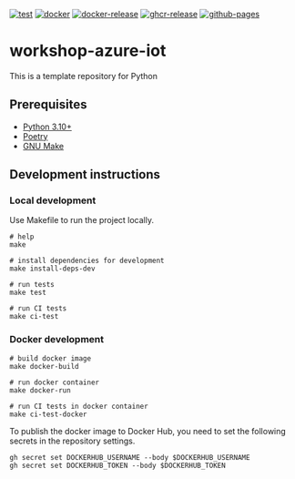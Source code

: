 [![test](https://github.com/ks6088ts-labs/workshop-azure-iot/actions/workflows/test.yaml/badge.svg?branch=main)](https://github.com/ks6088ts-labs/workshop-azure-iot/actions/workflows/test.yaml?query=branch%3Amain)
[![docker](https://github.com/ks6088ts-labs/workshop-azure-iot/actions/workflows/docker.yaml/badge.svg?branch=main)](https://github.com/ks6088ts-labs/workshop-azure-iot/actions/workflows/docker.yaml?query=branch%3Amain)
[![docker-release](https://github.com/ks6088ts-labs/workshop-azure-iot/actions/workflows/docker-release.yaml/badge.svg)](https://github.com/ks6088ts-labs/workshop-azure-iot/actions/workflows/docker-release.yaml)
[![ghcr-release](https://github.com/ks6088ts-labs/workshop-azure-iot/actions/workflows/ghcr-release.yaml/badge.svg)](https://github.com/ks6088ts-labs/workshop-azure-iot/actions/workflows/ghcr-release.yaml)
[![github-pages](https://github.com/ks6088ts-labs/workshop-azure-iot/actions/workflows/github-pages.yaml/badge.svg)](https://github.com/ks6088ts-labs/workshop-azure-iot/actions/workflows/github-pages.yaml)

# workshop-azure-iot

This is a template repository for Python

## Prerequisites

- [Python 3.10+](https://www.python.org/downloads/)
- [Poetry](https://python-poetry.org/docs/#installation)
- [GNU Make](https://www.gnu.org/software/make/)

## Development instructions

### Local development

Use Makefile to run the project locally.

```shell
# help
make

# install dependencies for development
make install-deps-dev

# run tests
make test

# run CI tests
make ci-test
```

### Docker development

```shell
# build docker image
make docker-build

# run docker container
make docker-run

# run CI tests in docker container
make ci-test-docker
```

To publish the docker image to Docker Hub, you need to set the following secrets in the repository settings.

```shell
gh secret set DOCKERHUB_USERNAME --body $DOCKERHUB_USERNAME
gh secret set DOCKERHUB_TOKEN --body $DOCKERHUB_TOKEN
```
